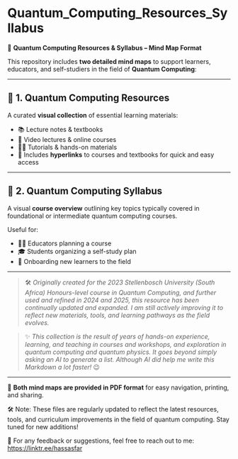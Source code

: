 # Quantum_Computing_Resources_Syllabus

🧠 **Quantum Computing Resources & Syllabus – Mind Map Format**

This repository includes **two detailed mind maps** to support learners, educators, and self-studiers in the field of **Quantum Computing**:

---

## 📘 1. Quantum Computing Resources  
A curated **visual collection** of essential learning materials:

- 📚 Lecture notes & textbooks  
- 🎥 Video lectures & online courses  
- 🧑‍💻 Tutorials & hands-on materials  
- 🔗 Includes **hyperlinks** to courses and textbooks for quick and easy access  

---

## 🧭 2. Quantum Computing Syllabus  
A visual **course overview** outlining key topics typically covered in foundational or intermediate quantum computing courses.  

Useful for:  
- 🧑‍🏫 Educators planning a course  
- 🎓 Students organizing a self-study plan  
- 🚀 Onboarding new learners to the field  

---

> 🛠️ *Originally created for the 2023 Stellenbosch University (South Africa) Honours-level course in Quantum Computing, and further used and refined in 2024 and 2025, this resource has been continually updated and expanded. I am still actively improving it to reflect new materials, tools, and learning pathways as the field evolves.*

> ✨ *This collection is the result of years of hands-on experience, learning, and teaching in courses and workshops, and exploration in quantum computing and quantum physics. It goes beyond simply asking an AI to generate a list. Although AI did help me write this Markdown a lot faster!* 😉

---

📄 **Both mind maps are provided in PDF format** for easy navigation, printing, and sharing.

🛠️ Note: These files are regularly updated to reflect the latest resources, tools, and curriculum improvements in the field of quantum computing. Stay tuned for new additions!

💬 For any feedback or suggestions, feel free to reach out to me: https://linktr.ee/hassasfar

